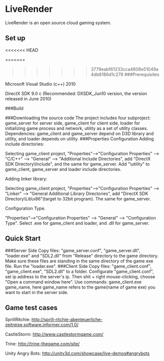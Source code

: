 LiveRender
==========
LiveRender is an open source cloud gaming system.

Set up
------
<<<<<<< HEAD

=======
>>>>>>> 3779eabf61233cca4808e51049a4db8186d1c279
###Prerequisites

Microsoft Visual Studio (c++) 2010

DirectX SDK 9.0 c (Recommended: DXSDK_Jun10 version, the version released in June 2010)

###Build

###Downloading the source code
The project includes four subproject: game_server for server side, game_client for client side, loader for initializing game process and network, utility as a set of utility classes. Dependencies: game_client and game_server depend on D3D library and utility, and loader depends on utility. 
###Properties Configuration
Adding include directories:

Selecting game_client project, "Properties"-->"Configuration Properties" --> "C/C++" --> "General" --> "Additional Include Directories", add "DirectX SDK Directory\Include", and the same for game_server. Add "\utility" to game_client, game_server and loader include directories.

Adding linker library:

Selecting game_client project, "Properties"-->"Configuration Properties" --> "Linker" --> "General Additional Library Directories", add "DirectX SDK Directory\Lib\x86"(target to 32bit program). The same for game_server.

Configuration Type. 

"Properties"-->"Configuration Properties" --> "General" --> "Configuration Type". Select .exe for game_client and loader, and .dll for game_server.

Quick Start
-----------

###Server Side
Copy files: "game_server.conf", "game_server.dll", "loader.exe" and "SDL2.dll" from "Release" directory to the game directory. Make sure these files are standing in the same directory of the game exe file. Run the "loader.exe".
###Client Side
Copy files: "game_client.conf", "game_client.exe", "SDL2.dll" to a folder. Configurate "game_client.conf", set ip address to the server's ip. Then shit + right mouse-clicking, choose "Open a command window here". Use commands: game_client.exe game_name, here game_name refers to the game(name of game exe) you want to start in the server side.

Game test cases
---------------

SprillRitchie: http://sprill-ritchie-abenteuerliche-zeitreise.software.informer.com/1.0/

CastleStorm: http://www.castlestormgame.com/

Trine: http://trine-thegame.com/site/

Unity Angry Bots: http://unity3d.com/showcase/live-demos#angrybots
